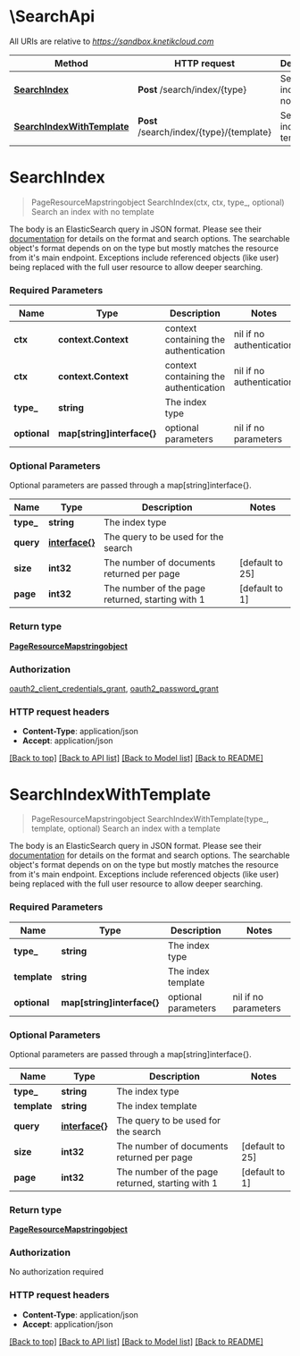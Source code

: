 # \SearchApi

All URIs are relative to *https://sandbox.knetikcloud.com*

Method | HTTP request | Description
------------- | ------------- | -------------
[**SearchIndex**](SearchApi.md#SearchIndex) | **Post** /search/index/{type} | Search an index with no template
[**SearchIndexWithTemplate**](SearchApi.md#SearchIndexWithTemplate) | **Post** /search/index/{type}/{template} | Search an index with a template


# **SearchIndex**
> PageResourceMapstringobject SearchIndex(ctx, ctx, type_, optional)
Search an index with no template

The body is an ElasticSearch query in JSON format. Please see their <a href='https://www.elastic.co/guide/en/elasticsearch/reference/current/query-dsl.html'>documentation</a> for details on the format and search options. The searchable object's format depends on on the type but mostly matches the resource from it's main endpoint. Exceptions include referenced objects (like user) being replaced with the full user resource to allow deeper searching.

### Required Parameters

Name | Type | Description  | Notes
------------- | ------------- | ------------- | -------------
 **ctx** | **context.Context** | context containing the authentication | nil if no authentication
 **ctx** | **context.Context** | context containing the authentication | nil if no authentication
  **type_** | **string**| The index type | 
 **optional** | **map[string]interface{}** | optional parameters | nil if no parameters

### Optional Parameters
Optional parameters are passed through a map[string]interface{}.

Name | Type | Description  | Notes
------------- | ------------- | ------------- | -------------
 **type_** | **string**| The index type | 
 **query** | [**interface{}**](interface{}.md)| The query to be used for the search | 
 **size** | **int32**| The number of documents returned per page | [default to 25]
 **page** | **int32**| The number of the page returned, starting with 1 | [default to 1]

### Return type

[**PageResourceMapstringobject**](PageResource«Map«string,object»».md)

### Authorization

[oauth2_client_credentials_grant](../README.md#oauth2_client_credentials_grant), [oauth2_password_grant](../README.md#oauth2_password_grant)

### HTTP request headers

 - **Content-Type**: application/json
 - **Accept**: application/json

[[Back to top]](#) [[Back to API list]](../README.md#documentation-for-api-endpoints) [[Back to Model list]](../README.md#documentation-for-models) [[Back to README]](../README.md)

# **SearchIndexWithTemplate**
> PageResourceMapstringobject SearchIndexWithTemplate(type_, template, optional)
Search an index with a template

The body is an ElasticSearch query in JSON format. Please see their <a href='https://www.elastic.co/guide/en/elasticsearch/reference/current/query-dsl.html'>documentation</a> for details on the format and search options. The searchable object's format depends on on the type but mostly matches the resource from it's main endpoint. Exceptions include referenced objects (like user) being replaced with the full user resource to allow deeper searching.

### Required Parameters

Name | Type | Description  | Notes
------------- | ------------- | ------------- | -------------
  **type_** | **string**| The index type | 
  **template** | **string**| The index template | 
 **optional** | **map[string]interface{}** | optional parameters | nil if no parameters

### Optional Parameters
Optional parameters are passed through a map[string]interface{}.

Name | Type | Description  | Notes
------------- | ------------- | ------------- | -------------
 **type_** | **string**| The index type | 
 **template** | **string**| The index template | 
 **query** | [**interface{}**](interface{}.md)| The query to be used for the search | 
 **size** | **int32**| The number of documents returned per page | [default to 25]
 **page** | **int32**| The number of the page returned, starting with 1 | [default to 1]

### Return type

[**PageResourceMapstringobject**](PageResource«Map«string,object»».md)

### Authorization

No authorization required

### HTTP request headers

 - **Content-Type**: application/json
 - **Accept**: application/json

[[Back to top]](#) [[Back to API list]](../README.md#documentation-for-api-endpoints) [[Back to Model list]](../README.md#documentation-for-models) [[Back to README]](../README.md)

